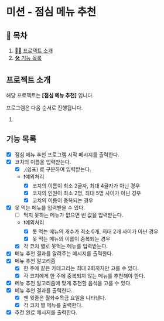 # 미션 - 점심 메뉴 추천

## 📝 목차

1. [💁‍♂️ 프로젝트 소개](#프로젝트-소개)
2. [🛠 기능 목록](#기능-목록)

## 프로젝트 소개

해당 프로젝트는 **[점심 메뉴 추천]** 입니다.

프로그램은 다음 순서로 진행됩니다.

1.

## 기능 목록

- [x] 점심 메뉴 추천 프로그램 시작 메시지를 출력한다.
- [x] 코치의 이름을 입력받는다.
  - [x] ,(쉼표) 로 구분하여 입력받는다.
  - ❗️예외처리
    - [x] 코치의 이름이 최소 2글자, 최대 4글자가 아닌 경우
    - [x] 코치의 인원이 최소 2명, 최대 5명 사이가 아닌 경우
    - [x] 코치의 이름이 중복되는 경우
- [x] 못 먹는 메뉴를 입력받을 수 있다.
  - [ ] 먹지 못하는 메뉴가 없으면 빈 값을 입력받는다.
  - ❗️예외처리
    - [x] 못 먹는 메뉴의 개수가 최소 0개, 최대 2개 사이가 아닌 경우
    - [x] 못 먹는 메뉴의 이름이 중복되는 경우
  - [x] 각 코치 별로 못먹는 메뉴를 입력받는다.
- [x] 메뉴 추천 결과를 알려주는 메시지를 출력한다.
- [x] 메뉴 추천 알고리즘
  - [x] 한 주에 같은 카테고리는 최대 2회까지만 고를 수 있다.
  - [x] 각 코치에게 한 주에 중복되지 않는 메뉴를 추천해야 한다.
- [x] 메뉴 추천 알고리즘에 맞게 추천할 음식을 고를 수 있다.
- [x] 메뉴 추천 결과를 출력한다.
  - [x] 맨 윗줄은 월화수목금 요일을 나타낸다.
  - [x] 각 코치 별 메뉴를 출력한다.
- [x] 추천 완료 메시지를 출력한다.
